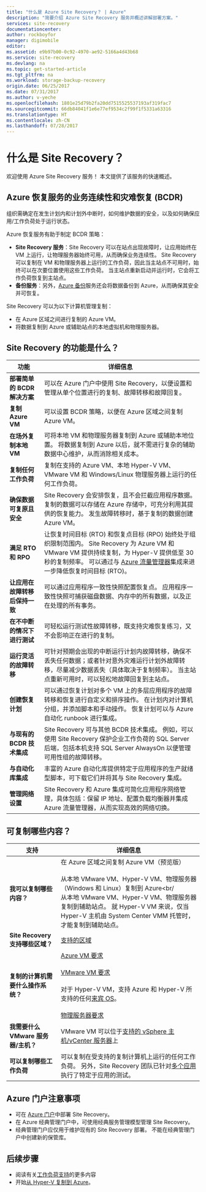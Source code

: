 ```yaml
---
title: "什么是 Azure Site Recovery？ | Azure"
description: "简要介绍 Azure Site Recovery 服务并概述讲解部署方案。"
services: site-recovery
documentationcenter: 
author: rockboyfor
manager: digimobile
editor: 
ms.assetid: e9b97b00-0c92-4970-ae92-5166a4d43b68
ms.service: site-recovery
ms.devlang: na
ms.topic: get-started-article
ms.tgt_pltfrm: na
ms.workload: storage-backup-recovery
origin.date: 06/25/2017
ms.date: 07/31/2017
ms.author: v-yeche
ms.openlocfilehash: 1801e25d79b2fa20dd7515525537193af319fac7
ms.sourcegitcommit: 66db84041f1e6e77ef9534c2f99f1f5331a63316
ms.translationtype: HT
ms.contentlocale: zh-CN
ms.lasthandoff: 07/28/2017
---
```

# <a name="what-is-site-recovery"></a>什么是 Site Recovery？

欢迎使用 Azure Site Recovery 服务！ 本文提供了该服务的快速概述。

## <a name="business-continuity-and-disaster-recovery-bcdr-with-azure-recovery-services"></a>Azure 恢复服务的业务连续性和灾难恢复 (BCDR)

组织需确定在发生计划内和计划外中断时，如何维护数据的安全，以及如何确保应用/工作负荷处于运行状态。

Azure 恢复服务有助于制定 BCDR 策略：

- **Site Recovery 服务**：Site Recovery 可以在站点出现故障时，让应用始终在 VM 上运行，让物理服务器始终可用，从而确保业务连续性。 Site Recovery 可以复制在 VM 和物理服务器上运行的工作负荷，因此当主站点不可用时，始终可以在次要位置使用这些工作负荷。 当主站点重新启动并运行时，它会将工作负荷恢复到主站点。
- **备份服务**：另外，[Azure 备份](/backup/)服务还会将数据备份到 Azure，从而确保其安全并可恢复。

Site Recovery 可以为以下计算机管理复制：

- 在 Azure 区域之间进行复制的 Azure VM。
- 将数据复制到 Azure 或辅助站点的本地虚拟机和物理服务器。

## <a name="what-does-site-recovery-provide"></a>Site Recovery 的功能是什么？

**功能** | **详细信息**
--- | ---
**部署简单的 BCDR 解决方案** | 可以在 Azure 门户中使用 Site Recovery，以便设置和管理从单个位置进行的复制、故障转移和故障回复。
**复制 Azure VM** | 可以设置 BCDR 策略，以便在 Azure 区域之间复制 Azure VM。
**在场外复制本地 VM** | 可将本地 VM 和物理服务器复制到 Azure 或辅助本地位置。 将数据复制到 Azure 以后，就不需进行复杂的辅助数据中心维护，从而消除相关成本。
**复制任何工作负荷** | 复制在支持的 Azure VM、本地 Hyper-V VM、VMware VM 和 Windows/Linux 物理服务器上运行的任何工作负荷。
**确保数据可复原且安全** | Site Recovery 会安排恢复，且不会拦截应用程序数据。 复制的数据可以存储在 Azure 存储中，可充分利用其提供的恢复能力。 发生故障转移时，基于复制的数据创建 Azure VM。
**满足 RTO 和 RPO** | 让恢复时间目标 (RTO) 和恢复点目标 (RPO) 始终处于组织限制范围内。 Site Recovery 为 Azure VM 和 VMware VM 提供持续复制，为 Hyper-V 提供低至 30 秒的复制频率。 可以通过与 [Azure 流量管理器](https://azure.microsoft.com/blog/reduce-rto-by-using-azure-traffic-manager-with-azure-site-recovery/)集成来进一步降低恢复时间目标 (RTO)。
**让应用在故障转移后保持一致** | 可以通过应用程序一致性快照配置恢复点。 应用程序一致性快照可捕获磁盘数据、内存中的所有数据，以及正在处理的所有事务。
**在不中断的情况下进行测试** | 可轻松运行测试性故障转移，既支持灾难恢复练习，又不会影响正在进行的复制。
**运行灵活的故障转移** | 可针对预期会出现的中断运行计划内故障转移，确保不丢失任何数据；或者针对意外灾难运行计划外故障转移，尽量减少数据丢失（具体取决于复制频率）。 当主站点重新可用时，可以轻松地故障回复到主站点。
**创建恢复计划** | 可以通过恢复计划对多个 VM 上的多层应用程序的故障转移和恢复进行自定义和排序操作。 在计划内对计算机分组，并添加脚本和手动操作。 恢复计划可以与 Azure 自动化 runbook 进行集成。
**与现有的 BCDR 技术集成** | Site Recovery 可与其他 BCDR 技术集成。 例如，可以使用 Site Recovery 保护企业工作负荷的 SQL Server 后端，包括本机支持 SQL Server AlwaysOn 以便管理可用性组的故障转移。
**与自动化库集成** | 丰富的 Azure 自动化库提供特定于应用程序的生产就绪型脚本，可下载它们并将其与 Site Recovery 集成。
**管理网络设置** | Site Recovery 和 Azure 集成可简化应用程序网络管理，具体包括：保留 IP 地址、配置负载均衡器并集成 Azure 流量管理器，从而实现高效的网络切换。

## <a name="what-can-i-replicate"></a>可复制哪些内容？

**支持** | **详细信息**
--- | ---
**我可以复制哪些内容？** | 在 Azure 区域之间复制 Azure VM（预览版）<br/><br/>  从本地 VMware VM、Hyper-V VM、物理服务器（Windows 和 Linux）复制到 Azure<br/<br/> 从本地 VMware VM、Hyper-V VM、物理服务器复制到辅助站点。 就 Hyper-V VM 来说，仅当 Hyper-V 主机由 System Center VMM 托管时，才能复制到辅助站点。
**Site Recovery 支持哪些区域？** | [支持的区域](https://azure.microsoft.com/regions/services/) |
**复制的计算机需要什么操作系统？** | [Azure VM 要求](site-recovery-support-matrix-azure-to-azure.md#support-for-replicated-machine-os-versions)<br></br>[VMware VM 要求](site-recovery-support-matrix-to-azure.md#support-for-replicated-machine-os-versions)<br/><br/> 对于 Hyper-V VM，支持 Azure 和 Hyper-V 所支持的任何[来宾 OS](https://technet.microsoft.com/windows-server-docs/compute/hyper-v/supported-windows-guest-operating-systems-for-hyper-v-on-windows)。<br/><br/> [物理服务器要求](site-recovery-support-matrix-to-azure.md#support-for-replicated-machine-os-versions)
**我需要什么 VMware 服务器/主机？** | VMware VM 可以位于[支持的 vSphere 主机/vCenter 服务器](site-recovery-support-matrix-to-azure.md#support-for-datacenter-management-servers)上
**可以复制哪些工作负荷** | 可以复制在受支持的复制计算机上运行的任何工作负荷。 另外，Site Recovery 团队已针对[多个应用](site-recovery-workload.md#workload-summary)执行了特定于应用的测试。

## <a name="azure-portal-considerations"></a>Azure 门户注意事项

* 可在 [Azure 门户](https://portal.azure.cn)中部署 Site Recovery。
* 在 Azure 经典管理门户中，可使用经典服务管理模型管理 Site Recovery。
* 经典管理门户应仅用于维护现有的 Site Recovery 部署。 不能在经典管理门户中创建新的保管库。

## <a name="next-steps"></a>后续步骤
<!-- Not Available site-recovery-azure-to-azure.md -->
* 阅读有关[工作负荷支持](site-recovery-workload.md)的更多内容
* 开始[从 Hyper-V 复制到 Azure](hyper-v-site-walkthrough-overview.md)。

<!--Update_Description: update meta properties, add the description between BCDR and Azure Recovery Services-->